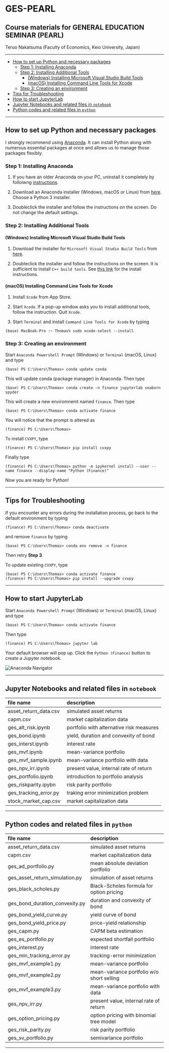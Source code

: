 # GES-PEARL <!-- omit in toc -->

## Course materials for GENERAL EDUCATION SEMINAR (PEARL) <!-- omit in toc -->

Teruo Nakatsuma (Faculty of Economics, Keio University, Japan)

---

- [How to set up Python and necessary packages](#how-to-set-up-python-and-necessary-packages)
  - [Step 1: Installing Anaconda](#step-1-installing-anaconda)
  - [Step 2: Installing Additional Tools](#step-2-installing-additional-tools)
    - [(Windows) Installing Microsoft Visual Studio Build Tools](#windows-installing-microsoft-visual-studio-build-tools)
    - [(macOS) Installing Command Line Tools for Xcode](#macos-installing-command-line-tools-for-xcode)
  - [Step 3: Creating an environment](#step-3-creating-an-environment)
- [Tips for Troubleshooting](#tips-for-troubleshooting)
- [How to start JupyterLab](#how-to-start-jupyterlab)
- [Jupyter Notebooks and related files in `notebook`](#jupyter-notebooks-and-related-files-in-notebook)
- [Python codes and related files in `python`](#python-codes-and-related-files-in-python)

---

## How to set up Python and necessary packages

I strongly recommend using [Anaconda](https://www.anaconda.com/). It can install Python along with numerous essential packages at once and allows us to manage those packages flexibly.

### Step 1: Installing Anaconda

1. If you have an older Anaconda on your PC, uninstall it completely by folloiwng [instructions](https://docs.anaconda.com/anaconda/install/uninstall/).

2. Download an Anaconda installer (Windows, macOS or Linux) from [here](https://www.anaconda.com/distribution/). Choose a Python 3 installer.

3. Doubleclick the installer and follow the instructions on the screen. Do not change the default settings.

### Step 2: Installing Additional Tools

#### (Windows) Installing Microsoft Visual Studio Build Tools

1. Download the installer for `Microsoft Visual Studio Build Tools` from [here](https://visualstudio.microsoft.com/thank-you-downloading-visual-studio/?sku=BuildTools&rel=16).

2. Doubleclick the installer and follow the instructions on the screen. It is sufficient to install `C++ build tools`. See [this link](https://drive.google.com/file/d/0B4GsMXCRaSSIOWpYQkstajlYZ0tPVkNQSElmTWh1dXFaYkJr/view?usp=sharing) for the install instructions.

#### (macOS) Installing Command Line Tools for Xcode

1. Install `Xcode` from App Store.

2. Start `Xcode`. If a pop-up window asks you to install additional tools, follow the instruction. Quit `Xcode`.

3. Start `Terminal` and install `Command Line Tools for Xcode` by typing

``` IPython
(base) MacBook-Pro :~ Thomas% sudo xcode-select --install
```

### Step 3: Creating an environment

Start `Anaconda Powershell Prompt` (Windows) or `Terminal` (macOS, Linux) and type

```IPython
(base) PS C:\Users\Thomas> conda update conda
```

This will update conda (package manager) in Anaconda. Then type

```IPython
(base) PS C:\Users\Thomas> conda create -n finance jupyterlab seaborn spyder
```

This will create a new enviromnemt named `finance`. Then type

```IPython
(base) PS C:\Users\Thomas> conda activate finance
```

You will notice that the prompt is altered as

```IPython
(finance) PS C:\Users\Thomas>
```

To install `CVXPY`, type

```IPython
(finance) PS C:\Users\Thomas> pip install cvxpy
```

Finally type

```IPython
(finance) PS C:\Users\Thomas> python -m ipykernel install --user --name finance --display-name "Python (Finance)"
```

Now you are ready for Python!

---

## Tips for Troubleshooting

If you encounter any errors during the installation process, go back to the default environment by typing

```IPython
(finance) PS C:\Users\Thomas> conda deactivate
```

and remove `finance` by typing

``` IPython
(base) PS C:\Users\Thomas> conda env remove -n finance
```

Then retry **Step 3**.

To update existing `CVXPY`, type

``` IPython
(base) PS C:\Users\Thomas> conda activate finance
(finance) PS C:\Users\Thomas> pip install --upgrade cvxpy
```

---

## How to start JupyterLab

Start `Anaconda Powershell Prompt` (Windows) or `Terminal` (macOS, Linux) and type

```IPython
(base) PS C:\Users\Thomas> conda activate finance
```

Then type

```IPython
(finance) PS C:\Users\Thomas> jupyter lab
```

Your default browser will pop up. Click the `Python (Finance)` button to create a Jupyter notebook.

![Anaconda Navigator](Screenshot-JupyterLab.png)

<!---
### Method 2: From Anaconda Navigator

Start `Anaconda Navigator`. You may find it in `Start Menu` (Windows) or `Launchpad` (macOS). Alternatively you just type

```IPython
(base) PS C:\Users\Thomas> anaconda-navigator
```

in `Anaconda Powershell Prompt` (Windows) or `Terminal` (macOS, Linux).

Click the `Launch` button in the `JupyterLab` panel.

![Anaconda Navigator](Screenshot-AnacondaNavigator.png)
-->

---

## Jupyter Notebooks and related files in `notebook`

| file name | description |
|:-------------------------------|:-------------------------------------------|
| asset_return_data.csv          | simulated asset returns                    |
| capm.csv                       | market capitalization data                 |
| ges_alt_risk.ipynb             | portfolio with alternative risk measures   |
| ges_bond.ipynb                 | yield, duration and convexity of bond      |
| ges_interst.ipynb              | interest rate                              |
| ges_mvf.ipynb                  | mean-variance portfolio                    |
| ges_mvf_sample.ipynb           | mean-variance portfolio with data          |
| ges_npv_irr.ipynb              | present value, internal rate of return     |
| ges_portfolio.ipynb            | introduction to portfolio analysis         |
| ges_riskparity.ipybn           | risk parity portfolio                      |
| ges_tracking_error.py          | traking error minimization problem         |
| stock_market_cap.csv           | market capitalization data                 |

---

## Python codes and related files in `python`

| file name | description |
|:-------------------------------|:-------------------------------------------|
| asset_return_data.csv          | simulated asset returns                    |
| capm.csv                       | market capitalization data                 |
| ges_ad_portfolio.py            | mean absolute deviation portfolio          |
| ges_asset_return_simulation.py | simulation of asset returns                |
| ges_black_scholes.py           | Black-Scholes formula for option pricing   |
| ges_bond_duration_convexity.py | duration and convexity of bond             |
| ges_bond_yield_curve.py        | yield curve of bond                        |
| ges_bond_yield_price.py        | price-yield relationship                   |
| ges_capm.py                    | CAPM beta estimation                       |
| ges_es_portfolio.py            | expected shortfall portfolio               |
| ges_interest.py                | interest rate                              |
| ges_min_tracking_error.py      | tracking-error minimization                |
| ges_mvf_example1.py            | mean-variance portfolio                    |
| ges_mvf_example2.py            | mean-variance portfolio w/o short selling  |
| ges_mvf_example3.py            | mean-variance portfolio with data          |
| ges_npv_irr.py                 | present value, internal rate of return     |
| ges_option_pricing.py          | option pricing with binomial tree model    |
| ges_risk_parity.py             | risk parity portfolio                      |
| ges_sv_portfolio.py            | semivariance portfolio                     |

---
